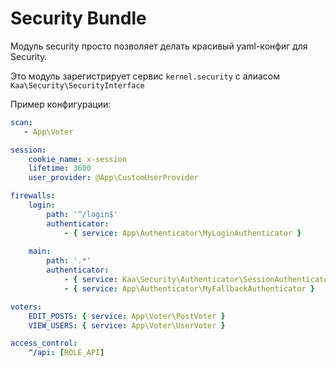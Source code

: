 # Security Bundle

Модуль security просто позволяет делать красивый yaml-конфиг для Security.

Это модуль зарегистрирует сервис `kernel.security` с алиасом `Kaa\Security\SecurityInterface`

Пример конфигурации:
```yaml
scan:
   - App\Voter

session:
    cookie_name: x-session
    lifetime: 3600
    user_provider: @App\CustomUserProvider

firewalls:
    login: 
        path: '^/login$'
        authenticator:
            - { service: App\Authenticator\MyLoginAuthenticator }
        
    main: 
        path: '.*'
        authenticator: 
            - { service: Kaa\Security\Authenticator\SessionAuthenticator }
            - { service: App\Authenticator\MyFallbackAuthenticator }

voters:
    EDIT_POSTS: { service: App\Voter\PostVoter }
    VIEW_USERS: { service: App\Voter\UserVoter }

access_control:
    ^/api: [ROLE_API]
```
